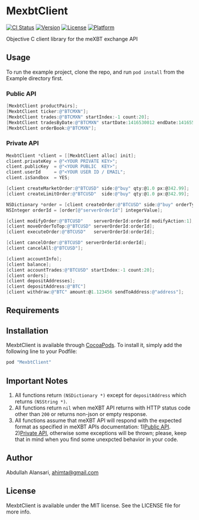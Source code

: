 # MexbtClient

[![CI Status](http://img.shields.io/travis/Ahimta/mexbt-objective-c.svg?style=flat)](https://travis-ci.org/Ahimta/mexbt-objective-c)
[![Version](https://img.shields.io/cocoapods/v/MexbtClient.svg?style=flat)](http://cocoapods.org/pods/MexbtClient)
[![License](https://img.shields.io/cocoapods/l/MexbtClient.svg?style=flat)](http://cocoapods.org/pods/MexbtClient)
[![Platform](https://img.shields.io/cocoapods/p/MexbtClient.svg?style=flat)](http://cocoapods.org/pods/MexbtClient)

Objective C client library for the meXBT exchange API

## Usage

To run the example project, clone the repo, and run `pod install` from the Example directory first.

### Public API
```objective-c
[MexbtClient productPairs];
[MexbtClient ticker:@"BTCMXN"];
[MexbtClient trades:@"BTCMXN" startIndex:-1 count:20];
[MexbtClient tradesByDate:@"BTCMXN" startDate:1416530012 endDate:1416559390];
[MexbtClient orderBook:@"BTCMXN"];
```

### Private API
```objective-c
MexbtClient *client = [[MexbtClient alloc] init];
client.privateKey = @"<YOUR PRIVATE KEY>";
client.publicKey  = @"<YOUR PUBLIC  KEY>";
client.userId     = @"<YOUR USER ID / EMAIL";
client.isSandbox  = YES;

[client createMarketOrder:@"BTCUSD" side:@"buy" qty:@1.0 px:@342.99];
[client createLimitOrder:@"BTCUSD"  side:@"buy" qty:@1.0 px:@342.99];

NSDictionary *order = [client createOrder:@"BTCUSD" side:@"buy" orderType:0 qty:@1.0 px:@342.99];
NSInteger orderId = [order[@"serverOrderId"] integerValue];

[client modifyOrder:@"BTCUSD"    serverOrderId:orderId modifyAction:1];
[client moveOrderToTop:@"BTCUSD" serverOrderId:orderId];
[client executeOrder:@"BTCUSD"   serverOrderId:orderId];

[client cancelOrder:@"BTCUSD" serverOrderId:orderId];
[client cancelAll:@"BTCUSD"];

[client accountInfo];
[client balance];
[client accountTrades:@"BTCUSD" startIndex:-1 count:20];
[client orders];
[client depositAddresses];
[client depositAddress:@"BTC"]
[client withdraw:@"BTC" amount:@1.123456 sendToAddress:@"address"];
```

## Requirements

## Installation

MexbtClient is available through [CocoaPods](http://cocoapods.org). To install
it, simply add the following line to your Podfile:

```ruby
pod "MexbtClient"
```

## Important Notes
1. All functions return `(NSDictionary *)` except for `depositAddress` which returns `(NSString *)`.
2. All functions return `nil` when meXBT API returns with HTTP status code other than `200` or returns non-json or empty response.
3. All functions assume that meXBT API will respond with the expected format as specified in meXBT APIs documentation: 1)[Public API](http://docs.mexbtpublicapi.apiary.io/#reference/mexbt-exchange-data). 2)[Private API](http://docs.mexbtprivateapi.apiary.io/#), otherwise some exceptions will be thrown; please, keep that in mind when you find some unexpcted behavior in your code.

## Author

Abdullah Alansari, ahimta@gmail.com

## License

MexbtClient is available under the MIT license. See the LICENSE file for more info.
